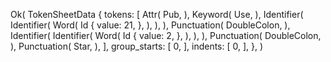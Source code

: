 Ok(
    TokenSheetData {
        tokens: [
            Attr(
                Pub,
            ),
            Keyword(
                Use,
            ),
            Identifier(
                Identifier(
                    Word(
                        Id {
                            value: 21,
                        },
                    ),
                ),
            ),
            Punctuation(
                DoubleColon,
            ),
            Identifier(
                Identifier(
                    Word(
                        Id {
                            value: 2,
                        },
                    ),
                ),
            ),
            Punctuation(
                DoubleColon,
            ),
            Punctuation(
                Star,
            ),
        ],
        group_starts: [
            0,
        ],
        indents: [
            0,
        ],
    },
)